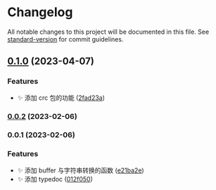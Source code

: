 # Changelog

All notable changes to this project will be documented in this file. See [standard-version](https://github.com/conventional-changelog/standard-version) for commit guidelines.

## [0.1.0](https://github.com/lzhida/bsj-tool-lib/compare/v0.0.2...v0.1.0) (2023-04-07)

### Features

- :sparkles: 添加 crc 包的功能 ([2fad23a](https://github.com/lzhida/bsj-tool-lib/commit/2fad23a0ed5afb13a39011d7657735198e1c6b70))

### [0.0.2](https://github.com/lzhida/bsj-tool-lib/compare/v0.0.1...v0.0.2) (2023-02-06)

### 0.0.1 (2023-02-06)

### Features

- ✨ 添加 buffer 与字符串转换的函数 ([e21ba2e](https://github.com/lzhida/bsj-tool-lib/commit/e21ba2e92e583ccb53ff241ee3ececb4b0f6c67b))
- ✨ 添加 typedoc ([012f050](https://github.com/lzhida/bsj-tool-lib/commit/012f050bba0f7ff749df14b931040a7ba98c1816))
